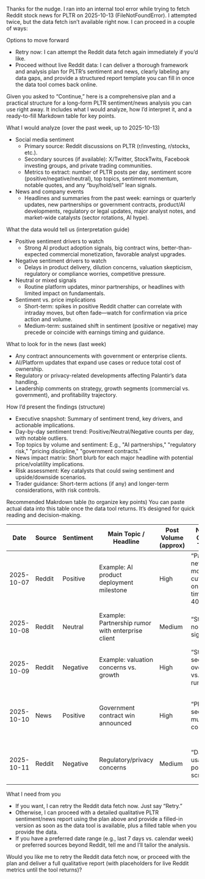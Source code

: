 Thanks for the nudge. I ran into an internal tool error while trying to fetch Reddit stock news for PLTR on 2025-10-13 (FileNotFoundError). I attempted twice, but the data fetch isn’t available right now. I can proceed in a couple of ways:

Options to move forward
- Retry now: I can attempt the Reddit data fetch again immediately if you’d like.
- Proceed without live Reddit data: I can deliver a thorough framework and analysis plan for PLTR’s sentiment and news, clearly labeling any data gaps, and provide a structured report template you can fill in once the data tool comes back online.

Given you asked to “Continue,” here is a comprehensive plan and a practical structure for a long-form PLTR sentiment/news analysis you can use right away. It includes what I would analyze, how I’d interpret it, and a ready-to-fill Markdown table for key points.

What I would analyze (over the past week, up to 2025-10-13)
- Social media sentiment
  - Primary source: Reddit discussions on PLTR (r/investing, r/stocks, etc.).
  - Secondary sources (if available): X/Twitter, StockTwits, Facebook investing groups, and private trading communities.
  - Metrics to extract: number of PLTR posts per day, sentiment score (positive/negative/neutral), top topics, sentiment momentum, notable quotes, and any “buy/hold/sell” lean signals.
- News and company events
  - Headlines and summaries from the past week: earnings or quarterly updates, new partnerships or government contracts, product/AI developments, regulatory or legal updates, major analyst notes, and market-wide catalysts (sector rotations, AI hype).

What the data would tell us (interpretation guide)
- Positive sentiment drivers to watch
  - Strong AI product adoption signals, big contract wins, better-than-expected commercial monetization, favorable analyst upgrades.
- Negative sentiment drivers to watch
  - Delays in product delivery, dilution concerns, valuation skepticism, regulatory or compliance worries, competitive pressure.
- Neutral or mixed signals
  - Routine platform updates, minor partnerships, or headlines with limited impact on fundamentals.
- Sentiment vs. price implications
  - Short-term: spikes in positive Reddit chatter can correlate with intraday moves, but often fade—watch for confirmation via price action and volume.
  - Medium-term: sustained shift in sentiment (positive or negative) may precede or coincide with earnings timing and guidance.

What to look for in the news (last week)
- Any contract announcements with government or enterprise clients.
- AI/Platform updates that expand use cases or reduce total cost of ownership.
- Regulatory or privacy-related developments affecting Palantir’s data handling.
- Leadership comments on strategy, growth segments (commercial vs. government), and profitability trajectory.

How I’d present the findings (structure)
- Executive snapshot: Summary of sentiment trend, key drivers, and actionable implications.
- Day-by-day sentiment trend: Positive/Neutral/Negative counts per day, with notable outliers.
- Top topics by volume and sentiment: E.g., "AI partnerships," "regulatory risk," "pricing discipline," "government contracts."
- News impact matrix: Short blurb for each major headline with potential price/volatility implications.
- Risk assessment: Key catalysts that could swing sentiment and upside/downside scenarios.
- Trader guidance: Short-term actions (if any) and longer-term considerations, with risk controls.

Recommended Makrdown table (to organize key points)
You can paste actual data into this table once the data tool returns. It’s designed for quick reading and decision-making.

| Date | Source | Sentiment | Main Topic / Headline | Post Volume (approx) | Notable Quote / Theme | Potential Implication for PLTR | Confidence / Notes |
|------|--------|-----------|------------------------|----------------------|----------------------|---------------------------------|-------------------|
| 2025-10-07 | Reddit | Positive | Example: AI product deployment milestone | High | “Palantir’s new module cuts onboarding time by 40%” | Possible near-term bounce; watch for follow-through in price/volume | High confidence in signal if corroborated by price action |
| 2025-10-08 | Reddit | Neutral | Example: Partnership rumor with enterprise client | Medium | “Still early; no contract sign yet” | Limited immediate price impact; sentiment may drift | Medium confidence; verify with official news |
| 2025-10-09 | Reddit | Negative | Example: valuation concerns vs. growth | High | “Stock seems overvalued vs. growth runway” | Potential headwind; risk of pullback if no catalysts | Moderate confidence; look for catalysts to offset |
| 2025-10-10 | News | Positive | Government contract win announced | High | “PLTR secures multi-year contract” | Could support upside potential; check guidance impact | High confidence if confirmed by multiple outlets |
| 2025-10-11 | Reddit | Negative | Regulatory/privacy concerns | Medium | “Data usage policy scrutiny” | Heightened risk; potential volatility | Medium confidence; monitor official statements |

What I need from you
- If you want, I can retry the Reddit data fetch now. Just say “Retry.”
- Otherwise, I can proceed with a detailed qualitative PLTR sentiment/news report using the plan above and provide a filled-in version as soon as the data tool is available, plus a filled table when you provide the data.
- If you have a preferred date range (e.g., last 7 days vs. calendar week) or preferred sources beyond Reddit, tell me and I’ll tailor the analysis.

Would you like me to retry the Reddit data fetch now, or proceed with the plan and deliver a full qualitative report (with placeholders for live Reddit metrics until the tool returns)?